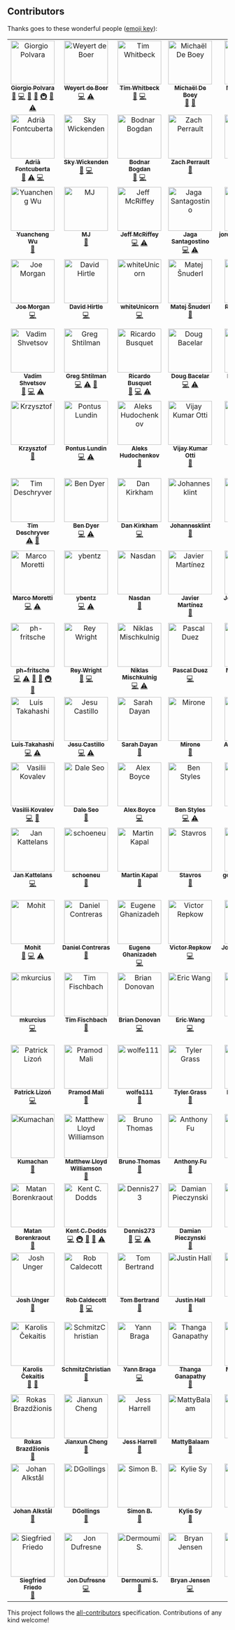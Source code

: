 ## Contributors

Thanks goes to these wonderful people ([emoji key][emojis]):

<!-- ALL-CONTRIBUTORS-LIST:START - Do not remove or modify this section -->
<!-- prettier-ignore-start -->
<!-- markdownlint-disable -->
<table>
  <tbody>
    <tr>
      <td align="center" valign="top" width="14.28%"><a href="https://twitter.com/Gpx"><img src="https://avatars0.githubusercontent.com/u/767959?v=4?s=100" width="100px;" alt="Giorgio Polvara"/><br /><sub><b>Giorgio Polvara</b></sub></a><br /><a href="https://github.com/testing-library/user-event/issues?q=author%3AGpx" title="Bug reports">🐛</a> <a href="https://github.com/testing-library/user-event/commits?author=Gpx" title="Code">💻</a> <a href="https://github.com/testing-library/user-event/commits?author=Gpx" title="Documentation">📖</a> <a href="#ideas-Gpx" title="Ideas, Planning, & Feedback">🤔</a> <a href="#infra-Gpx" title="Infrastructure (Hosting, Build-Tools, etc)">🚇</a> <a href="https://github.com/testing-library/user-event/pulls?q=is%3Apr+reviewed-by%3AGpx" title="Reviewed Pull Requests">👀</a> <a href="https://github.com/testing-library/user-event/commits?author=Gpx" title="Tests">⚠️</a></td>
      <td align="center" valign="top" width="14.28%"><a href="https://github.com/weyert"><img src="https://avatars3.githubusercontent.com/u/7049?v=4?s=100" width="100px;" alt="Weyert de Boer"/><br /><sub><b>Weyert de Boer</b></sub></a><br /><a href="https://github.com/testing-library/user-event/commits?author=weyert" title="Code">💻</a> <a href="https://github.com/testing-library/user-event/commits?author=weyert" title="Tests">⚠️</a></td>
      <td align="center" valign="top" width="14.28%"><a href="https://github.com/twhitbeck"><img src="https://avatars2.githubusercontent.com/u/762471?v=4?s=100" width="100px;" alt="Tim Whitbeck"/><br /><sub><b>Tim Whitbeck</b></sub></a><br /><a href="https://github.com/testing-library/user-event/issues?q=author%3Atwhitbeck" title="Bug reports">🐛</a> <a href="https://github.com/testing-library/user-event/commits?author=twhitbeck" title="Code">💻</a></td>
      <td align="center" valign="top" width="14.28%"><a href="https://michaeldeboey.be"><img src="https://avatars3.githubusercontent.com/u/6643991?v=4?s=100" width="100px;" alt="Michaël De Boey"/><br /><sub><b>Michaël De Boey</b></sub></a><br /><a href="https://github.com/testing-library/user-event/commits?author=MichaelDeBoey" title="Documentation">📖</a> <a href="#ideas-MichaelDeBoey" title="Ideas, Planning, & Feedback">🤔</a></td>
      <td align="center" valign="top" width="14.28%"><a href="https://github.com/michaellasky"><img src="https://avatars2.githubusercontent.com/u/6646599?v=4?s=100" width="100px;" alt="Michael Lasky"/><br /><sub><b>Michael Lasky</b></sub></a><br /><a href="https://github.com/testing-library/user-event/commits?author=michaellasky" title="Code">💻</a> <a href="https://github.com/testing-library/user-event/commits?author=michaellasky" title="Documentation">📖</a> <a href="#ideas-michaellasky" title="Ideas, Planning, & Feedback">🤔</a></td>
      <td align="center" valign="top" width="14.28%"><a href="https://github.com/shomalgan"><img src="https://avatars0.githubusercontent.com/u/2883620?v=4?s=100" width="100px;" alt="Ahmad Esmaeilzadeh"/><br /><sub><b>Ahmad Esmaeilzadeh</b></sub></a><br /><a href="https://github.com/testing-library/user-event/commits?author=shomalgan" title="Documentation">📖</a></td>
      <td align="center" valign="top" width="14.28%"><a href="https://calebeby.ml"><img src="https://avatars1.githubusercontent.com/u/13206945?v=4?s=100" width="100px;" alt="Caleb Eby"/><br /><sub><b>Caleb Eby</b></sub></a><br /><a href="https://github.com/testing-library/user-event/commits?author=calebeby" title="Code">💻</a> <a href="https://github.com/testing-library/user-event/issues?q=author%3Acalebeby" title="Bug reports">🐛</a> <a href="https://github.com/testing-library/user-event/pulls?q=is%3Apr+reviewed-by%3Acalebeby" title="Reviewed Pull Requests">👀</a></td>
    </tr>
    <tr>
      <td align="center" valign="top" width="14.28%"><a href="https://afontcu.dev"><img src="https://avatars0.githubusercontent.com/u/9197791?v=4?s=100" width="100px;" alt="Adrià Fontcuberta"/><br /><sub><b>Adrià Fontcuberta</b></sub></a><br /><a href="https://github.com/testing-library/user-event/issues?q=author%3Aafontcu" title="Bug reports">🐛</a> <a href="https://github.com/testing-library/user-event/commits?author=afontcu" title="Tests">⚠️</a> <a href="https://github.com/testing-library/user-event/commits?author=afontcu" title="Code">💻</a></td>
      <td align="center" valign="top" width="14.28%"><a href="https://github.com/skywickenden"><img src="https://avatars2.githubusercontent.com/u/4930551?v=4?s=100" width="100px;" alt="Sky Wickenden"/><br /><sub><b>Sky Wickenden</b></sub></a><br /><a href="https://github.com/testing-library/user-event/issues?q=author%3Askywickenden" title="Bug reports">🐛</a> <a href="https://github.com/testing-library/user-event/commits?author=skywickenden" title="Code">💻</a></td>
      <td align="center" valign="top" width="14.28%"><a href="https://github.com/bogdanbodnar"><img src="https://avatars2.githubusercontent.com/u/9034868?v=4?s=100" width="100px;" alt="Bodnar Bogdan"/><br /><sub><b>Bodnar Bogdan</b></sub></a><br /><a href="https://github.com/testing-library/user-event/issues?q=author%3Abogdanbodnar" title="Bug reports">🐛</a> <a href="https://github.com/testing-library/user-event/commits?author=bogdanbodnar" title="Code">💻</a></td>
      <td align="center" valign="top" width="14.28%"><a href="https://zach.website"><img src="https://avatars0.githubusercontent.com/u/1699281?v=4?s=100" width="100px;" alt="Zach Perrault"/><br /><sub><b>Zach Perrault</b></sub></a><br /><a href="https://github.com/testing-library/user-event/commits?author=zperrault" title="Documentation">📖</a></td>
      <td align="center" valign="top" width="14.28%"><a href="https://twitter.com/ryanastelly"><img src="https://avatars1.githubusercontent.com/u/4138357?v=4?s=100" width="100px;" alt="Ryan Stelly"/><br /><sub><b>Ryan Stelly</b></sub></a><br /><a href="https://github.com/testing-library/user-event/commits?author=FLGMwt" title="Documentation">📖</a></td>
      <td align="center" valign="top" width="14.28%"><a href="https://github.com/benmonro"><img src="https://avatars3.githubusercontent.com/u/399236?v=4?s=100" width="100px;" alt="Ben Monro"/><br /><sub><b>Ben Monro</b></sub></a><br /><a href="https://github.com/testing-library/user-event/commits?author=benmonro" title="Code">💻</a></td>
      <td align="center" valign="top" width="14.28%"><a href="https://github.com/GentlemanHal"><img src="https://avatars2.githubusercontent.com/u/415521?v=4?s=100" width="100px;" alt="Christopher Martin"/><br /><sub><b>Christopher Martin</b></sub></a><br /><a href="https://github.com/testing-library/user-event/commits?author=GentlemanHal" title="Code">💻</a></td>
    </tr>
    <tr>
      <td align="center" valign="top" width="14.28%"><a href="http://fullgallop.me"><img src="https://avatars0.githubusercontent.com/u/32252769?v=4?s=100" width="100px;" alt="Yuancheng Wu"/><br /><sub><b>Yuancheng Wu</b></sub></a><br /><a href="https://github.com/testing-library/user-event/pulls?q=is%3Apr+reviewed-by%3AYuanchengWu" title="Reviewed Pull Requests">👀</a></td>
      <td align="center" valign="top" width="14.28%"><a href="https://github.com/maheshjag"><img src="https://avatars0.githubusercontent.com/u/1705603?v=4?s=100" width="100px;" alt="MJ"/><br /><sub><b>MJ</b></sub></a><br /><a href="https://github.com/testing-library/user-event/commits?author=maheshjag" title="Documentation">📖</a></td>
      <td align="center" valign="top" width="14.28%"><a href="https://github.com/jmcriffey"><img src="https://avatars0.githubusercontent.com/u/2831294?v=4?s=100" width="100px;" alt="Jeff McRiffey"/><br /><sub><b>Jeff McRiffey</b></sub></a><br /><a href="https://github.com/testing-library/user-event/commits?author=jmcriffey" title="Code">💻</a> <a href="https://github.com/testing-library/user-event/commits?author=jmcriffey" title="Tests">⚠️</a></td>
      <td align="center" valign="top" width="14.28%"><a href="http://jagascript.com"><img src="https://avatars0.githubusercontent.com/u/4562878?v=4?s=100" width="100px;" alt="Jaga Santagostino"/><br /><sub><b>Jaga Santagostino</b></sub></a><br /><a href="https://github.com/testing-library/user-event/commits?author=kandros" title="Code">💻</a> <a href="https://github.com/testing-library/user-event/commits?author=kandros" title="Tests">⚠️</a></td>
      <td align="center" valign="top" width="14.28%"><a href="http://jordy.app"><img src="https://avatars3.githubusercontent.com/u/12712484?v=4?s=100" width="100px;" alt="jordyvandomselaar"/><br /><sub><b>jordyvandomselaar</b></sub></a><br /><a href="https://github.com/testing-library/user-event/commits?author=jordyvandomselaar" title="Code">💻</a> <a href="https://github.com/testing-library/user-event/commits?author=jordyvandomselaar" title="Tests">⚠️</a></td>
      <td align="center" valign="top" width="14.28%"><a href="https://lyamkin.com"><img src="https://avatars2.githubusercontent.com/u/3854930?v=4?s=100" width="100px;" alt="Ilya Lyamkin"/><br /><sub><b>Ilya Lyamkin</b></sub></a><br /><a href="https://github.com/testing-library/user-event/commits?author=ilyamkin" title="Code">💻</a> <a href="https://github.com/testing-library/user-event/commits?author=ilyamkin" title="Tests">⚠️</a></td>
      <td align="center" valign="top" width="14.28%"><a href="http://todofullstack.com"><img src="https://avatars2.githubusercontent.com/u/4474353?v=4?s=100" width="100px;" alt="Kenneth Luján Rosas"/><br /><sub><b>Kenneth Luján Rosas</b></sub></a><br /><a href="https://github.com/testing-library/user-event/commits?author=klujanrosas" title="Code">💻</a> <a href="https://github.com/testing-library/user-event/commits?author=klujanrosas" title="Tests">⚠️</a></td>
    </tr>
    <tr>
      <td align="center" valign="top" width="14.28%"><a href="http://thejoemorgan.com"><img src="https://avatars1.githubusercontent.com/u/2388943?v=4?s=100" width="100px;" alt="Joe Morgan"/><br /><sub><b>Joe Morgan</b></sub></a><br /><a href="https://github.com/testing-library/user-event/commits?author=jsmapr1" title="Code">💻</a></td>
      <td align="center" valign="top" width="14.28%"><a href="https://twitter.com/wachunga"><img src="https://avatars0.githubusercontent.com/u/438545?v=4?s=100" width="100px;" alt="David Hirtle"/><br /><sub><b>David Hirtle</b></sub></a><br /><a href="https://github.com/testing-library/user-event/commits?author=wachunga" title="Code">💻</a></td>
      <td align="center" valign="top" width="14.28%"><a href="https://github.com/bdh1011"><img src="https://avatars2.githubusercontent.com/u/8446067?v=4?s=100" width="100px;" alt="whiteUnicorn"/><br /><sub><b>whiteUnicorn</b></sub></a><br /><a href="https://github.com/testing-library/user-event/commits?author=bdh1011" title="Code">💻</a></td>
      <td align="center" valign="top" width="14.28%"><a href="https://www.matej.snuderl.si/"><img src="https://avatars3.githubusercontent.com/u/8524109?v=4?s=100" width="100px;" alt="Matej Šnuderl"/><br /><sub><b>Matej Šnuderl</b></sub></a><br /><a href="https://github.com/testing-library/user-event/pulls?q=is%3Apr+reviewed-by%3AMeemaw" title="Reviewed Pull Requests">👀</a></td>
      <td align="center" valign="top" width="14.28%"><a href="https://pomb.us"><img src="https://avatars1.githubusercontent.com/u/1911623?v=4?s=100" width="100px;" alt="Rodrigo Pombo"/><br /><sub><b>Rodrigo Pombo</b></sub></a><br /><a href="https://github.com/testing-library/user-event/commits?author=pomber" title="Code">💻</a></td>
      <td align="center" valign="top" width="14.28%"><a href="http://github.com/Raynos"><img src="https://avatars3.githubusercontent.com/u/479538?v=4?s=100" width="100px;" alt="Jake Verbaten"/><br /><sub><b>Jake Verbaten</b></sub></a><br /><a href="https://github.com/testing-library/user-event/commits?author=Raynos" title="Code">💻</a></td>
      <td align="center" valign="top" width="14.28%"><a href="https://skovy.dev"><img src="https://avatars1.githubusercontent.com/u/5247455?v=4?s=100" width="100px;" alt="Spencer Miskoviak"/><br /><sub><b>Spencer Miskoviak</b></sub></a><br /><a href="https://github.com/testing-library/user-event/commits?author=skovy" title="Documentation">📖</a></td>
    </tr>
    <tr>
      <td align="center" valign="top" width="14.28%"><a href="https://proling.ru/"><img src="https://avatars2.githubusercontent.com/u/16336572?v=4?s=100" width="100px;" alt="Vadim Shvetsov"/><br /><sub><b>Vadim Shvetsov</b></sub></a><br /><a href="#ideas-vadimshvetsov" title="Ideas, Planning, & Feedback">🤔</a> <a href="https://github.com/testing-library/user-event/commits?author=vadimshvetsov" title="Code">💻</a> <a href="https://github.com/testing-library/user-event/commits?author=vadimshvetsov" title="Tests">⚠️</a></td>
      <td align="center" valign="top" width="14.28%"><a href="https://github.com/9still"><img src="https://avatars0.githubusercontent.com/u/4924760?v=4?s=100" width="100px;" alt="Greg Shtilman"/><br /><sub><b>Greg Shtilman</b></sub></a><br /><a href="https://github.com/testing-library/user-event/commits?author=9still" title="Code">💻</a> <a href="https://github.com/testing-library/user-event/commits?author=9still" title="Tests">⚠️</a> <a href="https://github.com/testing-library/user-event/issues?q=author%3A9still" title="Bug reports">🐛</a></td>
      <td align="center" valign="top" width="14.28%"><a href="https://github.com/rbusquet"><img src="https://avatars1.githubusercontent.com/u/7198302?v=4?s=100" width="100px;" alt="Ricardo Busquet"/><br /><sub><b>Ricardo Busquet</b></sub></a><br /><a href="https://github.com/testing-library/user-event/issues?q=author%3Arbusquet" title="Bug reports">🐛</a> <a href="https://github.com/testing-library/user-event/commits?author=rbusquet" title="Code">💻</a> <a href="https://github.com/testing-library/user-event/commits?author=rbusquet" title="Tests">⚠️</a></td>
      <td align="center" valign="top" width="14.28%"><a href="https://www.linkedin.com/in/dougbacelar/en"><img src="https://avatars3.githubusercontent.com/u/9267678?v=4?s=100" width="100px;" alt="Doug Bacelar"/><br /><sub><b>Doug Bacelar</b></sub></a><br /><a href="https://github.com/testing-library/user-event/commits?author=dougbacelar" title="Code">💻</a> <a href="https://github.com/testing-library/user-event/commits?author=dougbacelar" title="Tests">⚠️</a></td>
      <td align="center" valign="top" width="14.28%"><a href="https://github.com/kayleighridd"><img src="https://avatars3.githubusercontent.com/u/36446015?v=4?s=100" width="100px;" alt="Kayleigh Ridd"/><br /><sub><b>Kayleigh Ridd</b></sub></a><br /><a href="https://github.com/testing-library/user-event/issues?q=author%3Akayleighridd" title="Bug reports">🐛</a> <a href="https://github.com/testing-library/user-event/commits?author=kayleighridd" title="Code">💻</a> <a href="https://github.com/testing-library/user-event/commits?author=kayleighridd" title="Tests">⚠️</a></td>
      <td align="center" valign="top" width="14.28%"><a href="https://malcolmkee.com"><img src="https://avatars0.githubusercontent.com/u/24528512?v=4?s=100" width="100px;" alt="Malcolm Kee"/><br /><sub><b>Malcolm Kee</b></sub></a><br /><a href="https://github.com/testing-library/user-event/commits?author=malcolm-kee" title="Code">💻</a> <a href="https://github.com/testing-library/user-event/commits?author=malcolm-kee" title="Documentation">📖</a> <a href="https://github.com/testing-library/user-event/commits?author=malcolm-kee" title="Tests">⚠️</a></td>
      <td align="center" valign="top" width="14.28%"><a href="https://github.com/kelvinlzhang"><img src="https://avatars3.githubusercontent.com/u/8291294?v=4?s=100" width="100px;" alt="kelvinlzhang"/><br /><sub><b>kelvinlzhang</b></sub></a><br /><a href="https://github.com/testing-library/user-event/issues?q=author%3Akelvinlzhang" title="Bug reports">🐛</a></td>
    </tr>
    <tr>
      <td align="center" valign="top" width="14.28%"><a href="https://github.com/krzysztof-hellostudio"><img src="https://avatars3.githubusercontent.com/u/1942664?v=4?s=100" width="100px;" alt="Krzysztof"/><br /><sub><b>Krzysztof</b></sub></a><br /><a href="https://github.com/testing-library/user-event/issues?q=author%3Akrzysztof-hellostudio" title="Bug reports">🐛</a></td>
      <td align="center" valign="top" width="14.28%"><a href="https://github.com/hontas"><img src="https://avatars2.githubusercontent.com/u/1521113?v=4?s=100" width="100px;" alt="Pontus Lundin"/><br /><sub><b>Pontus Lundin</b></sub></a><br /><a href="https://github.com/testing-library/user-event/commits?author=hontas" title="Code">💻</a> <a href="https://github.com/testing-library/user-event/commits?author=hontas" title="Tests">⚠️</a></td>
      <td align="center" valign="top" width="14.28%"><a href="https://hudochenkov.com/"><img src="https://avatars2.githubusercontent.com/u/654597?v=4?s=100" width="100px;" alt="Aleks Hudochenkov"/><br /><sub><b>Aleks Hudochenkov</b></sub></a><br /><a href="https://github.com/testing-library/user-event/issues?q=author%3Ahudochenkov" title="Bug reports">🐛</a></td>
      <td align="center" valign="top" width="14.28%"><a href="https://github.com/nanivijay"><img src="https://avatars0.githubusercontent.com/u/5945591?v=4?s=100" width="100px;" alt="Vijay Kumar Otti"/><br /><sub><b>Vijay Kumar Otti</b></sub></a><br /><a href="https://github.com/testing-library/user-event/issues?q=author%3Ananivijay" title="Bug reports">🐛</a></td>
      <td align="center" valign="top" width="14.28%"><a href="http://tompicton.com"><img src="https://avatars2.githubusercontent.com/u/12588098?v=4?s=100" width="100px;" alt="Tom Picton"/><br /><sub><b>Tom Picton</b></sub></a><br /><a href="https://github.com/testing-library/user-event/issues?q=author%3Atpict" title="Bug reports">🐛</a> <a href="https://github.com/testing-library/user-event/commits?author=tpict" title="Code">💻</a> <a href="https://github.com/testing-library/user-event/commits?author=tpict" title="Tests">⚠️</a></td>
      <td align="center" valign="top" width="14.28%"><a href="https://hung.dev"><img src="https://avatars3.githubusercontent.com/u/8603085?v=4?s=100" width="100px;" alt="Hung Viet Nguyen"/><br /><sub><b>Hung Viet Nguyen</b></sub></a><br /><a href="https://github.com/testing-library/user-event/issues?q=author%3Anvh95" title="Bug reports">🐛</a></td>
      <td align="center" valign="top" width="14.28%"><a href="https://nickmccurdy.com/"><img src="https://avatars0.githubusercontent.com/u/927220?v=4?s=100" width="100px;" alt="Nick McCurdy"/><br /><sub><b>Nick McCurdy</b></sub></a><br /><a href="#projectManagement-nickmccurdy" title="Project Management">📆</a> <a href="#question-nickmccurdy" title="Answering Questions">💬</a> <a href="https://github.com/testing-library/user-event/commits?author=nickmccurdy" title="Code">💻</a> <a href="https://github.com/testing-library/user-event/commits?author=nickmccurdy" title="Tests">⚠️</a> <a href="https://github.com/testing-library/user-event/commits?author=nickmccurdy" title="Documentation">📖</a> <a href="#infra-nickmccurdy" title="Infrastructure (Hosting, Build-Tools, etc)">🚇</a> <a href="#ideas-nickmccurdy" title="Ideas, Planning, & Feedback">🤔</a></td>
    </tr>
    <tr>
      <td align="center" valign="top" width="14.28%"><a href="http://timdeschryver.dev"><img src="https://avatars1.githubusercontent.com/u/28659384?v=4?s=100" width="100px;" alt="Tim Deschryver"/><br /><sub><b>Tim Deschryver</b></sub></a><br /><a href="https://github.com/testing-library/user-event/commits?author=timdeschryver" title="Tests">⚠️</a> <a href="https://github.com/testing-library/user-event/commits?author=timdeschryver" title="Documentation">📖</a></td>
      <td align="center" valign="top" width="14.28%"><a href="https://github.com/ben-dyer"><img src="https://avatars2.githubusercontent.com/u/43922444?v=4?s=100" width="100px;" alt="Ben Dyer"/><br /><sub><b>Ben Dyer</b></sub></a><br /><a href="https://github.com/testing-library/user-event/commits?author=ben-dyer" title="Code">💻</a> <a href="https://github.com/testing-library/user-event/commits?author=ben-dyer" title="Tests">⚠️</a></td>
      <td align="center" valign="top" width="14.28%"><a href="https://twitter.com/herecydev"><img src="https://avatars1.githubusercontent.com/u/11328618?v=4?s=100" width="100px;" alt="Dan Kirkham"/><br /><sub><b>Dan Kirkham</b></sub></a><br /><a href="https://github.com/testing-library/user-event/commits?author=herecydev" title="Code">💻</a></td>
      <td align="center" valign="top" width="14.28%"><a href="https://github.com/Johannesklint"><img src="https://avatars3.githubusercontent.com/u/16774845?v=4?s=100" width="100px;" alt="Johannesklint"/><br /><sub><b>Johannesklint</b></sub></a><br /><a href="https://github.com/testing-library/user-event/commits?author=Johannesklint" title="Documentation">📖</a></td>
      <td align="center" valign="top" width="14.28%"><a href="https://github.com/juanca"><img src="https://avatars0.githubusercontent.com/u/841084?v=4?s=100" width="100px;" alt="Juan Carlos Medina"/><br /><sub><b>Juan Carlos Medina</b></sub></a><br /><a href="https://github.com/testing-library/user-event/commits?author=juanca" title="Code">💻</a> <a href="https://github.com/testing-library/user-event/commits?author=juanca" title="Tests">⚠️</a></td>
      <td align="center" valign="top" width="14.28%"><a href="https://github.com/WretchedDade"><img src="https://avatars0.githubusercontent.com/u/17183431?v=4?s=100" width="100px;" alt="Dade Cook"/><br /><sub><b>Dade Cook</b></sub></a><br /><a href="https://github.com/testing-library/user-event/commits?author=WretchedDade" title="Code">💻</a> <a href="https://github.com/testing-library/user-event/commits?author=WretchedDade" title="Tests">⚠️</a></td>
      <td align="center" valign="top" width="14.28%"><a href="https://blog.lourenci.com/"><img src="https://avatars3.githubusercontent.com/u/2339362?v=4?s=100" width="100px;" alt="Leandro Lourenci"/><br /><sub><b>Leandro Lourenci</b></sub></a><br /><a href="https://github.com/testing-library/user-event/commits?author=lourenci" title="Code">💻</a> <a href="https://github.com/testing-library/user-event/commits?author=lourenci" title="Tests">⚠️</a></td>
    </tr>
    <tr>
      <td align="center" valign="top" width="14.28%"><a href="https://github.com/marcosvega91"><img src="https://avatars2.githubusercontent.com/u/5365582?v=4?s=100" width="100px;" alt="Marco Moretti"/><br /><sub><b>Marco Moretti</b></sub></a><br /><a href="https://github.com/testing-library/user-event/commits?author=marcosvega91" title="Code">💻</a> <a href="https://github.com/testing-library/user-event/commits?author=marcosvega91" title="Tests">⚠️</a></td>
      <td align="center" valign="top" width="14.28%"><a href="https://github.com/ybentz"><img src="https://avatars3.githubusercontent.com/u/14811577?v=4?s=100" width="100px;" alt="ybentz"/><br /><sub><b>ybentz</b></sub></a><br /><a href="https://github.com/testing-library/user-event/commits?author=ybentz" title="Code">💻</a> <a href="https://github.com/testing-library/user-event/commits?author=ybentz" title="Tests">⚠️</a></td>
      <td align="center" valign="top" width="14.28%"><a href="http://www.lemoncode.net/"><img src="https://avatars2.githubusercontent.com/u/4374977?v=4?s=100" width="100px;" alt="Nasdan"/><br /><sub><b>Nasdan</b></sub></a><br /><a href="https://github.com/testing-library/user-event/issues?q=author%3ANasdan" title="Bug reports">🐛</a></td>
      <td align="center" valign="top" width="14.28%"><a href="https://github.com/JavierMartinz"><img src="https://avatars1.githubusercontent.com/u/1155507?v=4?s=100" width="100px;" alt="Javier Martínez"/><br /><sub><b>Javier Martínez</b></sub></a><br /><a href="https://github.com/testing-library/user-event/commits?author=JavierMartinz" title="Documentation">📖</a></td>
      <td align="center" valign="top" width="14.28%"><a href="http://www.visualjerk.de"><img src="https://avatars0.githubusercontent.com/u/28823153?v=4?s=100" width="100px;" alt="Jörg Bayreuther"/><br /><sub><b>Jörg Bayreuther</b></sub></a><br /><a href="https://github.com/testing-library/user-event/commits?author=visualjerk" title="Code">💻</a> <a href="https://github.com/testing-library/user-event/commits?author=visualjerk" title="Tests">⚠️</a> <a href="https://github.com/testing-library/user-event/commits?author=visualjerk" title="Documentation">📖</a></td>
      <td align="center" valign="top" width="14.28%"><a href="https://ko-fi.com/thislucas"><img src="https://avatars0.githubusercontent.com/u/8645841?v=4?s=100" width="100px;" alt="Lucas Bernalte"/><br /><sub><b>Lucas Bernalte</b></sub></a><br /><a href="https://github.com/testing-library/user-event/commits?author=lucbpz" title="Documentation">📖</a></td>
      <td align="center" valign="top" width="14.28%"><a href="https://github.com/maxnewlands"><img src="https://avatars3.githubusercontent.com/u/1304166?v=4?s=100" width="100px;" alt="Maxwell Newlands"/><br /><sub><b>Maxwell Newlands</b></sub></a><br /><a href="https://github.com/testing-library/user-event/commits?author=maxnewlands" title="Code">💻</a> <a href="https://github.com/testing-library/user-event/commits?author=maxnewlands" title="Tests">⚠️</a></td>
    </tr>
    <tr>
      <td align="center" valign="top" width="14.28%"><a href="https://github.com/ph-fritsche"><img src="https://avatars3.githubusercontent.com/u/39068198?v=4?s=100" width="100px;" alt="ph-fritsche"/><br /><sub><b>ph-fritsche</b></sub></a><br /><a href="https://github.com/testing-library/user-event/commits?author=ph-fritsche" title="Code">💻</a> <a href="https://github.com/testing-library/user-event/commits?author=ph-fritsche" title="Tests">⚠️</a> <a href="https://github.com/testing-library/user-event/issues?q=author%3Aph-fritsche" title="Bug reports">🐛</a> <a href="#ideas-ph-fritsche" title="Ideas, Planning, & Feedback">🤔</a> <a href="#infra-ph-fritsche" title="Infrastructure (Hosting, Build-Tools, etc)">🚇</a> <a href="#maintenance-ph-fritsche" title="Maintenance">🚧</a></td>
      <td align="center" valign="top" width="14.28%"><a href="https://github.com/reywright"><img src="https://avatars3.githubusercontent.com/u/708820?v=4?s=100" width="100px;" alt="Rey Wright"/><br /><sub><b>Rey Wright</b></sub></a><br /><a href="https://github.com/testing-library/user-event/issues?q=author%3Areywright" title="Bug reports">🐛</a> <a href="https://github.com/testing-library/user-event/commits?author=reywright" title="Code">💻</a></td>
      <td align="center" valign="top" width="14.28%"><a href="https://github.com/mischnic"><img src="https://avatars1.githubusercontent.com/u/4586894?v=4?s=100" width="100px;" alt="Niklas Mischkulnig"/><br /><sub><b>Niklas Mischkulnig</b></sub></a><br /><a href="https://github.com/testing-library/user-event/commits?author=mischnic" title="Code">💻</a> <a href="https://github.com/testing-library/user-event/commits?author=mischnic" title="Tests">⚠️</a></td>
      <td align="center" valign="top" width="14.28%"><a href="http://pascalduez.me"><img src="https://avatars3.githubusercontent.com/u/335467?v=4?s=100" width="100px;" alt="Pascal Duez"/><br /><sub><b>Pascal Duez</b></sub></a><br /><a href="https://github.com/testing-library/user-event/commits?author=pascalduez" title="Code">💻</a></td>
      <td align="center" valign="top" width="14.28%"><a href="http://malachi.dev"><img src="https://avatars3.githubusercontent.com/u/10888943?v=4?s=100" width="100px;" alt="Malachi Willey"/><br /><sub><b>Malachi Willey</b></sub></a><br /><a href="https://github.com/testing-library/user-event/commits?author=malwilley" title="Code">💻</a> <a href="https://github.com/testing-library/user-event/commits?author=malwilley" title="Tests">⚠️</a></td>
      <td align="center" valign="top" width="14.28%"><a href="https://clarkwinters.com"><img src="https://avatars2.githubusercontent.com/u/40615752?v=4?s=100" width="100px;" alt="Clark Winters"/><br /><sub><b>Clark Winters</b></sub></a><br /><a href="https://github.com/testing-library/user-event/commits?author=cwinters8" title="Documentation">📖</a></td>
      <td align="center" valign="top" width="14.28%"><a href="https://github.com/lazytype"><img src="https://avatars1.githubusercontent.com/u/840985?v=4?s=100" width="100px;" alt="lazytype"/><br /><sub><b>lazytype</b></sub></a><br /><a href="https://github.com/testing-library/user-event/commits?author=lazytype" title="Code">💻</a> <a href="https://github.com/testing-library/user-event/commits?author=lazytype" title="Tests">⚠️</a></td>
    </tr>
    <tr>
      <td align="center" valign="top" width="14.28%"><a href="https://www.linkedin.com/in/luis-takahashi/"><img src="https://avatars0.githubusercontent.com/u/19766035?v=4?s=100" width="100px;" alt="Luís Takahashi"/><br /><sub><b>Luís Takahashi</b></sub></a><br /><a href="https://github.com/testing-library/user-event/commits?author=luistak" title="Code">💻</a> <a href="https://github.com/testing-library/user-event/commits?author=luistak" title="Tests">⚠️</a></td>
      <td align="center" valign="top" width="14.28%"><a href="https://github.com/jesujcastillom"><img src="https://avatars3.githubusercontent.com/u/7827281?v=4?s=100" width="100px;" alt="Jesu Castillo"/><br /><sub><b>Jesu Castillo</b></sub></a><br /><a href="https://github.com/testing-library/user-event/commits?author=jesujcastillom" title="Code">💻</a> <a href="https://github.com/testing-library/user-event/commits?author=jesujcastillom" title="Tests">⚠️</a></td>
      <td align="center" valign="top" width="14.28%"><a href="https://sarahdayan.dev"><img src="https://avatars1.githubusercontent.com/u/5370675?v=4?s=100" width="100px;" alt="Sarah Dayan"/><br /><sub><b>Sarah Dayan</b></sub></a><br /><a href="https://github.com/testing-library/user-event/commits?author=sarahdayan" title="Documentation">📖</a></td>
      <td align="center" valign="top" width="14.28%"><a href="http://saul-mirone.github.io/"><img src="https://avatars0.githubusercontent.com/u/10047788?v=4?s=100" width="100px;" alt="Mirone"/><br /><sub><b>Mirone</b></sub></a><br /><a href="https://github.com/testing-library/user-event/issues?q=author%3ASaul-Mirone" title="Bug reports">🐛</a></td>
      <td align="center" valign="top" width="14.28%"><a href="https://github.com/amandapouget"><img src="https://avatars3.githubusercontent.com/u/12855692?v=4?s=100" width="100px;" alt="Amanda Pouget"/><br /><sub><b>Amanda Pouget</b></sub></a><br /><a href="https://github.com/testing-library/user-event/commits?author=amandapouget" title="Documentation">📖</a></td>
      <td align="center" valign="top" width="14.28%"><a href="https://github.com/Sonic12040"><img src="https://avatars3.githubusercontent.com/u/21055893?v=4?s=100" width="100px;" alt="Sonic12040"/><br /><sub><b>Sonic12040</b></sub></a><br /><a href="https://github.com/testing-library/user-event/commits?author=Sonic12040" title="Code">💻</a> <a href="https://github.com/testing-library/user-event/commits?author=Sonic12040" title="Tests">⚠️</a> <a href="https://github.com/testing-library/user-event/commits?author=Sonic12040" title="Documentation">📖</a></td>
      <td align="center" valign="top" width="14.28%"><a href="https://github.com/gndelia"><img src="https://avatars1.githubusercontent.com/u/352474?v=4?s=100" width="100px;" alt="Gonzalo D'Elia"/><br /><sub><b>Gonzalo D'Elia</b></sub></a><br /><a href="https://github.com/testing-library/user-event/commits?author=gndelia" title="Code">💻</a> <a href="https://github.com/testing-library/user-event/commits?author=gndelia" title="Tests">⚠️</a> <a href="https://github.com/testing-library/user-event/commits?author=gndelia" title="Documentation">📖</a></td>
    </tr>
    <tr>
      <td align="center" valign="top" width="14.28%"><a href="https://github.com/vasilii-kovalev"><img src="https://avatars0.githubusercontent.com/u/10310491?v=4?s=100" width="100px;" alt="Vasilii Kovalev"/><br /><sub><b>Vasilii Kovalev</b></sub></a><br /><a href="https://github.com/testing-library/user-event/commits?author=vasilii-kovalev" title="Code">💻</a> <a href="https://github.com/testing-library/user-event/commits?author=vasilii-kovalev" title="Documentation">📖</a></td>
      <td align="center" valign="top" width="14.28%"><a href="https://www.daleseo.com"><img src="https://avatars1.githubusercontent.com/u/5466341?v=4?s=100" width="100px;" alt="Dale Seo"/><br /><sub><b>Dale Seo</b></sub></a><br /><a href="https://github.com/testing-library/user-event/commits?author=daleseo" title="Documentation">📖</a></td>
      <td align="center" valign="top" width="14.28%"><a href="http://www.alex-boyce.me/"><img src="https://avatars.githubusercontent.com/u/4050934?v=4?s=100" width="100px;" alt="Alex Boyce"/><br /><sub><b>Alex Boyce</b></sub></a><br /><a href="https://github.com/testing-library/user-event/commits?author=curiosity26" title="Code">💻</a></td>
      <td align="center" valign="top" width="14.28%"><a href="https://benadamstyles.com"><img src="https://avatars.githubusercontent.com/u/4380655?v=4?s=100" width="100px;" alt="Ben Styles"/><br /><sub><b>Ben Styles</b></sub></a><br /><a href="https://github.com/testing-library/user-event/commits?author=benadamstyles" title="Code">💻</a> <a href="https://github.com/testing-library/user-event/commits?author=benadamstyles" title="Tests">⚠️</a></td>
      <td align="center" valign="top" width="14.28%"><a href="http://laurabeatris.com"><img src="https://avatars.githubusercontent.com/u/48022589?v=4?s=100" width="100px;" alt="Laura Beatris"/><br /><sub><b>Laura Beatris</b></sub></a><br /><a href="https://github.com/testing-library/user-event/commits?author=LauraBeatris" title="Code">💻</a> <a href="https://github.com/testing-library/user-event/commits?author=LauraBeatris" title="Tests">⚠️</a></td>
      <td align="center" valign="top" width="14.28%"><a href="https://twitter.com/boriscoder"><img src="https://avatars.githubusercontent.com/u/812240?v=4?s=100" width="100px;" alt="Boris Serdiuk"/><br /><sub><b>Boris Serdiuk</b></sub></a><br /><a href="https://github.com/testing-library/user-event/issues?q=author%3Ajust-boris" title="Bug reports">🐛</a></td>
      <td align="center" valign="top" width="14.28%"><a href="https://bozdoz.com"><img src="https://avatars.githubusercontent.com/u/1410985?v=4?s=100" width="100px;" alt="bozdoz"/><br /><sub><b>bozdoz</b></sub></a><br /><a href="https://github.com/testing-library/user-event/commits?author=bozdoz" title="Documentation">📖</a> <a href="https://github.com/testing-library/user-event/issues?q=author%3Abozdoz" title="Bug reports">🐛</a> <a href="https://github.com/testing-library/user-event/commits?author=bozdoz" title="Tests">⚠️</a></td>
    </tr>
    <tr>
      <td align="center" valign="top" width="14.28%"><a href="https://github.com/jKatt"><img src="https://avatars.githubusercontent.com/u/5550790?v=4?s=100" width="100px;" alt="Jan Kattelans"/><br /><sub><b>Jan Kattelans</b></sub></a><br /><a href="https://github.com/testing-library/user-event/commits?author=jKatt" title="Code">💻</a></td>
      <td align="center" valign="top" width="14.28%"><a href="https://github.com/schoeneu"><img src="https://avatars.githubusercontent.com/u/3261341?v=4?s=100" width="100px;" alt="schoeneu"/><br /><sub><b>schoeneu</b></sub></a><br /><a href="https://github.com/testing-library/user-event/issues?q=author%3Aschoeneu" title="Bug reports">🐛</a></td>
      <td align="center" valign="top" width="14.28%"><a href="https://github.com/mkapal"><img src="https://avatars.githubusercontent.com/u/6420535?v=4?s=100" width="100px;" alt="Martin Kapal"/><br /><sub><b>Martin Kapal</b></sub></a><br /><a href="https://github.com/testing-library/user-event/issues?q=author%3Amkapal" title="Bug reports">🐛</a></td>
      <td align="center" valign="top" width="14.28%"><a href="https://gr.linkedin.com/in/bastakis"><img src="https://avatars.githubusercontent.com/u/1146626?v=4?s=100" width="100px;" alt="Stavros"/><br /><sub><b>Stavros</b></sub></a><br /><a href="https://github.com/testing-library/user-event/issues?q=author%3Asstauross" title="Bug reports">🐛</a></td>
      <td align="center" valign="top" width="14.28%"><a href="https://github.com/geoffroymounier"><img src="https://avatars.githubusercontent.com/u/24386870?v=4?s=100" width="100px;" alt="geoffroymounier"/><br /><sub><b>geoffroymounier</b></sub></a><br /><a href="https://github.com/testing-library/user-event/issues?q=author%3Ageoffroymounier" title="Bug reports">🐛</a></td>
      <td align="center" valign="top" width="14.28%"><a href="https://fergusmcdonald.com"><img src="https://avatars.githubusercontent.com/u/3115675?v=4?s=100" width="100px;" alt="Fergus McDonald"/><br /><sub><b>Fergus McDonald</b></sub></a><br /><a href="https://github.com/testing-library/user-event/commits?author=fergusmcdonald" title="Code">💻</a></td>
      <td align="center" valign="top" width="14.28%"><a href="https://github.com/robin-ambachtsheer"><img src="https://avatars.githubusercontent.com/u/2611873?v=4?s=100" width="100px;" alt="Robin Ambachtsheer"/><br /><sub><b>Robin Ambachtsheer</b></sub></a><br /><a href="https://github.com/testing-library/user-event/issues?q=author%3Arobin-ambachtsheer" title="Bug reports">🐛</a></td>
    </tr>
    <tr>
      <td align="center" valign="top" width="14.28%"><a href="https://github.com/MohitPopli"><img src="https://avatars.githubusercontent.com/u/17976072?v=4?s=100" width="100px;" alt="Mohit"/><br /><sub><b>Mohit</b></sub></a><br /><a href="https://github.com/testing-library/user-event/issues?q=author%3AMohitPopli" title="Bug reports">🐛</a> <a href="https://github.com/testing-library/user-event/commits?author=MohitPopli" title="Code">💻</a> <a href="https://github.com/testing-library/user-event/commits?author=MohitPopli" title="Tests">⚠️</a></td>
      <td align="center" valign="top" width="14.28%"><a href="https://github.com/InExtremaRes"><img src="https://avatars.githubusercontent.com/u/1635491?v=4?s=100" width="100px;" alt="Daniel Contreras"/><br /><sub><b>Daniel Contreras</b></sub></a><br /><a href="https://github.com/testing-library/user-event/issues?q=author%3AInExtremaRes" title="Bug reports">🐛</a></td>
      <td align="center" valign="top" width="14.28%"><a href="https://eugene.coding.blog"><img src="https://avatars.githubusercontent.com/u/13572283?v=4?s=100" width="100px;" alt="Eugene Ghanizadeh"/><br /><sub><b>Eugene Ghanizadeh</b></sub></a><br /><a href="https://github.com/testing-library/user-event/commits?author=loreanvictor" title="Code">💻</a></td>
      <td align="center" valign="top" width="14.28%"><a href="https://github.com/vicrep"><img src="https://avatars.githubusercontent.com/u/11432241?v=4?s=100" width="100px;" alt="Victor Repkow"/><br /><sub><b>Victor Repkow</b></sub></a><br /><a href="https://github.com/testing-library/user-event/commits?author=vicrep" title="Code">💻</a></td>
      <td align="center" valign="top" width="14.28%"><a href="https://github.com/GreenGremlin"><img src="https://avatars.githubusercontent.com/u/647452?v=4?s=100" width="100px;" alt="Jonathan Felchlin"/><br /><sub><b>Jonathan Felchlin</b></sub></a><br /><a href="https://github.com/testing-library/user-event/commits?author=GreenGremlin" title="Code">💻</a></td>
      <td align="center" valign="top" width="14.28%"><a href="https://github.com/sydneyjodon-wk"><img src="https://avatars.githubusercontent.com/u/51122966?v=4?s=100" width="100px;" alt="sydneyjodon-wk"/><br /><sub><b>sydneyjodon-wk</b></sub></a><br /><a href="https://github.com/testing-library/user-event/issues?q=author%3Asydneyjodon-wk" title="Bug reports">🐛</a> <a href="https://github.com/testing-library/user-event/commits?author=sydneyjodon-wk" title="Code">💻</a></td>
      <td align="center" valign="top" width="14.28%"><a href="https://github.com/codepath2019"><img src="https://avatars.githubusercontent.com/u/49729798?v=4?s=100" width="100px;" alt="Charles Magic Woo"/><br /><sub><b>Charles Magic Woo</b></sub></a><br /><a href="https://github.com/testing-library/user-event/issues?q=author%3Acodepath2019" title="Bug reports">🐛</a></td>
    </tr>
    <tr>
      <td align="center" valign="top" width="14.28%"><a href="https://github.com/mkurcius"><img src="https://avatars.githubusercontent.com/u/1613212?v=4?s=100" width="100px;" alt="mkurcius"/><br /><sub><b>mkurcius</b></sub></a><br /><a href="https://github.com/testing-library/user-event/commits?author=mkurcius" title="Code">💻</a></td>
      <td align="center" valign="top" width="14.28%"><a href="http://stderr.timfischbach.de"><img src="https://avatars.githubusercontent.com/u/26554?v=4?s=100" width="100px;" alt="Tim Fischbach"/><br /><sub><b>Tim Fischbach</b></sub></a><br /><a href="https://github.com/testing-library/user-event/issues?q=author%3Atf" title="Bug reports">🐛</a></td>
      <td align="center" valign="top" width="14.28%"><a href="https://github.com/eventualbuddha"><img src="https://avatars.githubusercontent.com/u/1938?v=4?s=100" width="100px;" alt="Brian Donovan"/><br /><sub><b>Brian Donovan</b></sub></a><br /><a href="https://github.com/testing-library/user-event/commits?author=eventualbuddha" title="Code">💻</a></td>
      <td align="center" valign="top" width="14.28%"><a href="http://www.largetimber.com"><img src="https://avatars.githubusercontent.com/u/10626756?v=4?s=100" width="100px;" alt="Eric Wang"/><br /><sub><b>Eric Wang</b></sub></a><br /><a href="https://github.com/testing-library/user-event/commits?author=fa93hws" title="Code">💻</a></td>
      <td align="center" valign="top" width="14.28%"><a href="https://github.com/jesperorb"><img src="https://avatars.githubusercontent.com/u/21122051?v=4?s=100" width="100px;" alt="Jesper Orb"/><br /><sub><b>Jesper Orb</b></sub></a><br /><a href="https://github.com/testing-library/user-event/commits?author=jesperorb" title="Code">💻</a></td>
      <td align="center" valign="top" width="14.28%"><a href="https://johannesfischer.github.io/"><img src="https://avatars.githubusercontent.com/u/28100?v=4?s=100" width="100px;" alt="Johannes Fischer"/><br /><sub><b>Johannes Fischer</b></sub></a><br /><a href="https://github.com/testing-library/user-event/commits?author=JohannesFischer" title="Code">💻</a></td>
      <td align="center" valign="top" width="14.28%"><a href="https://github.com/777PolarFox777"><img src="https://avatars.githubusercontent.com/u/19393384?v=4?s=100" width="100px;" alt="Andrew D."/><br /><sub><b>Andrew D.</b></sub></a><br /><a href="https://github.com/testing-library/user-event/commits?author=777PolarFox777" title="Code">💻</a></td>
    </tr>
    <tr>
      <td align="center" valign="top" width="14.28%"><a href="https://github.com/patricklizon"><img src="https://avatars.githubusercontent.com/u/12571855?v=4?s=100" width="100px;" alt="Patrick Lizoń"/><br /><sub><b>Patrick Lizoń</b></sub></a><br /><a href="https://github.com/testing-library/user-event/commits?author=patricklizon" title="Code">💻</a></td>
      <td align="center" valign="top" width="14.28%"><a href="https://pramodmali.tech/"><img src="https://avatars.githubusercontent.com/u/13375870?v=4?s=100" width="100px;" alt="Pramod Mali"/><br /><sub><b>Pramod Mali</b></sub></a><br /><a href="#ideas-malipramod" title="Ideas, Planning, & Feedback">🤔</a></td>
      <td align="center" valign="top" width="14.28%"><a href="https://github.com/wolfe111"><img src="https://avatars.githubusercontent.com/u/15180314?v=4?s=100" width="100px;" alt="wolfe111"/><br /><sub><b>wolfe111</b></sub></a><br /><a href="https://github.com/testing-library/user-event/issues?q=author%3Awolfe111" title="Bug reports">🐛</a></td>
      <td align="center" valign="top" width="14.28%"><a href="https://github.com/tyler2grass"><img src="https://avatars.githubusercontent.com/u/88393125?v=4?s=100" width="100px;" alt="Tyler Grass"/><br /><sub><b>Tyler Grass</b></sub></a><br /><a href="https://github.com/testing-library/user-event/issues?q=author%3Atyler2grass" title="Bug reports">🐛</a></td>
      <td align="center" valign="top" width="14.28%"><a href="https://www.linkedin.com/in/michael-s-pauly/"><img src="https://avatars.githubusercontent.com/u/7364791?v=4?s=100" width="100px;" alt="Michael Pauly"/><br /><sub><b>Michael Pauly</b></sub></a><br /><a href="https://github.com/testing-library/user-event/issues?q=author%3Amicscopau" title="Bug reports">🐛</a></td>
      <td align="center" valign="top" width="14.28%"><a href="https://github.com/rbrady-hs"><img src="https://avatars.githubusercontent.com/u/83345629?v=4?s=100" width="100px;" alt="rbrady-hs"/><br /><sub><b>rbrady-hs</b></sub></a><br /><a href="#ideas-rbrady-hs" title="Ideas, Planning, & Feedback">🤔</a></td>
      <td align="center" valign="top" width="14.28%"><a href="https://github.com/Dm1Korneev"><img src="https://avatars.githubusercontent.com/u/7955306?v=4?s=100" width="100px;" alt="Dmitriy Кorneev"/><br /><sub><b>Dmitriy Кorneev</b></sub></a><br /><a href="https://github.com/testing-library/user-event/issues?q=author%3ADm1Korneev" title="Bug reports">🐛</a></td>
    </tr>
    <tr>
      <td align="center" valign="top" width="14.28%"><a href="https://github.com/kumachan-mis"><img src="https://avatars.githubusercontent.com/u/29433058?v=4?s=100" width="100px;" alt="Kumachan"/><br /><sub><b>Kumachan</b></sub></a><br /><a href="https://github.com/testing-library/user-event/issues?q=author%3Akumachan-mis" title="Bug reports">🐛</a></td>
      <td align="center" valign="top" width="14.28%"><a href="https://github.com/themadtitanmathos"><img src="https://avatars.githubusercontent.com/u/54560914?v=4?s=100" width="100px;" alt="Matthew Lloyd Williamson"/><br /><sub><b>Matthew Lloyd Williamson</b></sub></a><br /><a href="#ideas-themadtitanmathos" title="Ideas, Planning, & Feedback">🤔</a></td>
      <td align="center" valign="top" width="14.28%"><a href="https://github.com/bamthomas"><img src="https://avatars.githubusercontent.com/u/551723?v=4?s=100" width="100px;" alt="Bruno Thomas"/><br /><sub><b>Bruno Thomas</b></sub></a><br /><a href="https://github.com/testing-library/user-event/issues?q=author%3Abamthomas" title="Bug reports">🐛</a></td>
      <td align="center" valign="top" width="14.28%"><a href="https://antfu.me/"><img src="https://avatars.githubusercontent.com/u/11247099?v=4?s=100" width="100px;" alt="Anthony Fu"/><br /><sub><b>Anthony Fu</b></sub></a><br /><a href="https://github.com/testing-library/user-event/issues?q=author%3Aantfu" title="Bug reports">🐛</a></td>
      <td align="center" valign="top" width="14.28%"><a href="https://github.com/mohetti"><img src="https://avatars.githubusercontent.com/u/73931283?v=4?s=100" width="100px;" alt="momokolo"/><br /><sub><b>momokolo</b></sub></a><br /><a href="https://github.com/testing-library/user-event/issues?q=author%3Amohetti" title="Bug reports">🐛</a></td>
      <td align="center" valign="top" width="14.28%"><a href="https://github.com/dannyharding10"><img src="https://avatars.githubusercontent.com/u/11875246?v=4?s=100" width="100px;" alt="Danny"/><br /><sub><b>Danny</b></sub></a><br /><a href="https://github.com/testing-library/user-event/issues?q=author%3Adannyharding10" title="Bug reports">🐛</a></td>
      <td align="center" valign="top" width="14.28%"><a href="https://lucas-levin.com/"><img src="https://avatars.githubusercontent.com/u/32044095?v=4?s=100" width="100px;" alt="Lucas Levin"/><br /><sub><b>Lucas Levin</b></sub></a><br /><a href="https://github.com/testing-library/user-event/issues?q=author%3Alucaslcode" title="Bug reports">🐛</a></td>
    </tr>
    <tr>
      <td align="center" valign="top" width="14.28%"><a href="https://matan.io/"><img src="https://avatars.githubusercontent.com/u/12711091?v=4?s=100" width="100px;" alt="Matan Borenkraout"/><br /><sub><b>Matan Borenkraout</b></sub></a><br /><a href="https://github.com/testing-library/user-event/commits?author=MatanBobi" title="Documentation">📖</a></td>
      <td align="center" valign="top" width="14.28%"><a href="https://kentcdodds.com/"><img src="https://avatars.githubusercontent.com/u/1500684?v=4?s=100" width="100px;" alt="Kent C. Dodds"/><br /><sub><b>Kent C. Dodds</b></sub></a><br /><a href="https://github.com/testing-library/user-event/commits?author=kentcdodds" title="Code">💻</a> <a href="#infra-kentcdodds" title="Infrastructure (Hosting, Build-Tools, etc)">🚇</a> <a href="#maintenance-kentcdodds" title="Maintenance">🚧</a> <a href="https://github.com/testing-library/user-event/pulls?q=is%3Apr+reviewed-by%3Akentcdodds" title="Reviewed Pull Requests">👀</a> <a href="https://github.com/testing-library/user-event/commits?author=kentcdodds" title="Tests">⚠️</a></td>
      <td align="center" valign="top" width="14.28%"><a href="https://github.com/Dennis273"><img src="https://avatars.githubusercontent.com/u/19815164?v=4?s=100" width="100px;" alt="Dennis273"/><br /><sub><b>Dennis273</b></sub></a><br /><a href="https://github.com/testing-library/user-event/issues?q=author%3ADennis273" title="Bug reports">🐛</a> <a href="https://github.com/testing-library/user-event/commits?author=Dennis273" title="Code">💻</a> <a href="https://github.com/testing-library/user-event/commits?author=Dennis273" title="Tests">⚠️</a></td>
      <td align="center" valign="top" width="14.28%"><a href="https://twitter.com/piecu"><img src="https://avatars.githubusercontent.com/u/82964?v=4?s=100" width="100px;" alt="Damian Pieczynski"/><br /><sub><b>Damian Pieczynski</b></sub></a><br /><a href="https://github.com/testing-library/user-event/issues?q=author%3Apiecyk" title="Bug reports">🐛</a></td>
      <td align="center" valign="top" width="14.28%"><a href="https://github.com/Gudahtt"><img src="https://avatars.githubusercontent.com/u/2459287?v=4?s=100" width="100px;" alt="Mark Stacey"/><br /><sub><b>Mark Stacey</b></sub></a><br /><a href="https://github.com/testing-library/user-event/issues?q=author%3AGudahtt" title="Bug reports">🐛</a> <a href="https://github.com/testing-library/user-event/commits?author=Gudahtt" title="Code">💻</a></td>
      <td align="center" valign="top" width="14.28%"><a href="https://lifeiscontent.net/"><img src="https://avatars.githubusercontent.com/u/180963?v=4?s=100" width="100px;" alt="Aaron Reisman"/><br /><sub><b>Aaron Reisman</b></sub></a><br /><a href="#ideas-lifeiscontent" title="Ideas, Planning, & Feedback">🤔</a></td>
      <td align="center" valign="top" width="14.28%"><a href="https://github.com/markwoon"><img src="https://avatars.githubusercontent.com/u/215141?v=4?s=100" width="100px;" alt="Mark Woon"/><br /><sub><b>Mark Woon</b></sub></a><br /><a href="https://github.com/testing-library/user-event/issues?q=author%3Amarkwoon" title="Bug reports">🐛</a></td>
    </tr>
    <tr>
      <td align="center" valign="top" width="14.28%"><a href="https://github.com/joshunger"><img src="https://avatars.githubusercontent.com/u/2301847?v=4?s=100" width="100px;" alt="Josh Unger"/><br /><sub><b>Josh Unger</b></sub></a><br /><a href="https://github.com/testing-library/user-event/issues?q=author%3Ajoshunger" title="Bug reports">🐛</a></td>
      <td align="center" valign="top" width="14.28%"><a href="https://github.com/robcaldecott"><img src="https://avatars.githubusercontent.com/u/796702?v=4?s=100" width="100px;" alt="Rob Caldecott"/><br /><sub><b>Rob Caldecott</b></sub></a><br /><a href="https://github.com/testing-library/user-event/issues?q=author%3Arobcaldecott" title="Bug reports">🐛</a> <a href="https://github.com/testing-library/user-event/commits?author=robcaldecott" title="Code">💻</a></td>
      <td align="center" valign="top" width="14.28%"><a href="https://github.com/tbertrand7"><img src="https://avatars.githubusercontent.com/u/14081248?v=4?s=100" width="100px;" alt="Tom Bertrand"/><br /><sub><b>Tom Bertrand</b></sub></a><br /><a href="https://github.com/testing-library/user-event/issues?q=author%3Atbertrand7" title="Bug reports">🐛</a></td>
      <td align="center" valign="top" width="14.28%"><a href="https://justinrhall.dev"><img src="https://avatars.githubusercontent.com/u/1288694?v=4?s=100" width="100px;" alt="Justin Hall"/><br /><sub><b>Justin Hall</b></sub></a><br /><a href="https://github.com/testing-library/user-event/issues?q=author%3AwKovacs64" title="Bug reports">🐛</a></td>
      <td align="center" valign="top" width="14.28%"><a href="https://github.com/icedtoast"><img src="https://avatars.githubusercontent.com/u/61196?v=4?s=100" width="100px;" alt="Isaac Devine"/><br /><sub><b>Isaac Devine</b></sub></a><br /><a href="#ideas-icedtoast" title="Ideas, Planning, & Feedback">🤔</a></td>
      <td align="center" valign="top" width="14.28%"><a href="https://creativetechguy.com"><img src="https://avatars.githubusercontent.com/u/12002072?v=4?s=100" width="100px;" alt="Jason O'Neill"/><br /><sub><b>Jason O'Neill</b></sub></a><br /><a href="https://github.com/testing-library/user-event/commits?author=CreativeTechGuy" title="Code">💻</a></td>
      <td align="center" valign="top" width="14.28%"><a href="https://github.com/xDisfigure"><img src="https://avatars.githubusercontent.com/u/7613287?v=4?s=100" width="100px;" alt="Thomas ROCHA"/><br /><sub><b>Thomas ROCHA</b></sub></a><br /><a href="https://github.com/testing-library/user-event/issues?q=author%3AxDisfigure" title="Bug reports">🐛</a></td>
    </tr>
    <tr>
      <td align="center" valign="top" width="14.28%"><a href="https://github.com/karolis-cekaitis"><img src="https://avatars.githubusercontent.com/u/89905443?v=4?s=100" width="100px;" alt="Karolis Čekaitis"/><br /><sub><b>Karolis Čekaitis</b></sub></a><br /><a href="https://github.com/testing-library/user-event/issues?q=author%3Akarolis-cekaitis" title="Bug reports">🐛</a> <a href="https://github.com/testing-library/user-event/commits?author=karolis-cekaitis" title="Documentation">📖</a></td>
      <td align="center" valign="top" width="14.28%"><a href="https://github.com/SchmitzChristian"><img src="https://avatars.githubusercontent.com/u/65352721?v=4?s=100" width="100px;" alt="SchmitzChristian"/><br /><sub><b>SchmitzChristian</b></sub></a><br /><a href="https://github.com/testing-library/user-event/issues?q=author%3ASchmitzChristian" title="Bug reports">🐛</a></td>
      <td align="center" valign="top" width="14.28%"><a href="https://github.com/yannbf"><img src="https://avatars.githubusercontent.com/u/1671563?v=4?s=100" width="100px;" alt="Yann Braga"/><br /><sub><b>Yann Braga</b></sub></a><br /><a href="https://github.com/testing-library/user-event/commits?author=yannbf" title="Code">💻</a></td>
      <td align="center" valign="top" width="14.28%"><a href="https://github.com/Thanga-Ganapathy"><img src="https://avatars.githubusercontent.com/u/22178434?v=4?s=100" width="100px;" alt="Thanga Ganapathy"/><br /><sub><b>Thanga Ganapathy</b></sub></a><br /><a href="https://github.com/testing-library/user-event/issues?q=author%3AThanga-Ganapathy" title="Bug reports">🐛</a></td>
      <td align="center" valign="top" width="14.28%"><a href="https://github.com/mikaelrss"><img src="https://avatars.githubusercontent.com/u/26043795?v=4?s=100" width="100px;" alt="Mikael Solstad"/><br /><sub><b>Mikael Solstad</b></sub></a><br /><a href="https://github.com/testing-library/user-event/issues?q=author%3Amikaelrss" title="Bug reports">🐛</a></td>
      <td align="center" valign="top" width="14.28%"><a href="http://mattcarlotta.dev"><img src="https://avatars.githubusercontent.com/u/22607722?v=4?s=100" width="100px;" alt="Matt Carlotta"/><br /><sub><b>Matt Carlotta</b></sub></a><br /><a href="https://github.com/testing-library/user-event/issues?q=author%3Amattcarlotta" title="Bug reports">🐛</a></td>
      <td align="center" valign="top" width="14.28%"><a href="http://camchenry.com"><img src="https://avatars.githubusercontent.com/u/1514176?v=4?s=100" width="100px;" alt="Cameron McHenry"/><br /><sub><b>Cameron McHenry</b></sub></a><br /><a href="https://github.com/testing-library/user-event/commits?author=camchenry" title="Code">💻</a></td>
    </tr>
    <tr>
      <td align="center" valign="top" width="14.28%"><a href="https://github.com/dzonatan"><img src="https://avatars.githubusercontent.com/u/5166666?v=4?s=100" width="100px;" alt="Rokas Brazdžionis"/><br /><sub><b>Rokas Brazdžionis</b></sub></a><br /><a href="https://github.com/testing-library/user-event/issues?q=author%3Adzonatan" title="Bug reports">🐛</a></td>
      <td align="center" valign="top" width="14.28%"><a href="https://github.com/dnt1996"><img src="https://avatars.githubusercontent.com/u/31310280?v=4?s=100" width="100px;" alt="Jianxun Cheng"/><br /><sub><b>Jianxun Cheng</b></sub></a><br /><a href="https://github.com/testing-library/user-event/issues?q=author%3Adnt1996" title="Bug reports">🐛</a></td>
      <td align="center" valign="top" width="14.28%"><a href="https://github.com/jessharrell"><img src="https://avatars.githubusercontent.com/u/2468638?v=4?s=100" width="100px;" alt="Jess Harrell"/><br /><sub><b>Jess Harrell</b></sub></a><br /><a href="https://github.com/testing-library/user-event/issues?q=author%3Ajessharrell" title="Bug reports">🐛</a></td>
      <td align="center" valign="top" width="14.28%"><a href="https://github.com/MattyBalaam"><img src="https://avatars.githubusercontent.com/u/1246923?v=4?s=100" width="100px;" alt="MattyBalaam"/><br /><sub><b>MattyBalaam</b></sub></a><br /><a href="https://github.com/testing-library/user-event/issues?q=author%3AMattyBalaam" title="Bug reports">🐛</a></td>
      <td align="center" valign="top" width="14.28%"><a href="https://github.com/mwojslaw"><img src="https://avatars.githubusercontent.com/u/10730579?v=4?s=100" width="100px;" alt="mwojslaw"/><br /><sub><b>mwojslaw</b></sub></a><br /><a href="#ideas-mwojslaw" title="Ideas, Planning, & Feedback">🤔</a></td>
      <td align="center" valign="top" width="14.28%"><a href="https://github.com/marilari88"><img src="https://avatars.githubusercontent.com/u/32909388?v=4?s=100" width="100px;" alt="Marco Ilari"/><br /><sub><b>Marco Ilari</b></sub></a><br /><a href="https://github.com/testing-library/user-event/commits?author=marilari88" title="Documentation">📖</a></td>
      <td align="center" valign="top" width="14.28%"><a href="https://parnswir.de"><img src="https://avatars.githubusercontent.com/u/5978382?v=4?s=100" width="100px;" alt="Maximilian Grundke"/><br /><sub><b>Maximilian Grundke</b></sub></a><br /><a href="https://github.com/testing-library/user-event/issues?q=author%3AParnswir" title="Bug reports">🐛</a></td>
    </tr>
    <tr>
      <td align="center" valign="top" width="14.28%"><a href="https://github.com/alkstal"><img src="https://avatars.githubusercontent.com/u/70524463?v=4?s=100" width="100px;" alt="Johan Alkstål"/><br /><sub><b>Johan Alkstål</b></sub></a><br /><a href="https://github.com/testing-library/user-event/issues?q=author%3Aalkstal" title="Bug reports">🐛</a></td>
      <td align="center" valign="top" width="14.28%"><a href="https://github.com/DGollings"><img src="https://avatars.githubusercontent.com/u/2032823?v=4?s=100" width="100px;" alt="DGollings"/><br /><sub><b>DGollings</b></sub></a><br /><a href="https://github.com/testing-library/user-event/issues?q=author%3ADGollings" title="Bug reports">🐛</a></td>
      <td align="center" valign="top" width="14.28%"><a href="https://github.com/sesam"><img src="https://avatars.githubusercontent.com/u/8921?v=4?s=100" width="100px;" alt="Simon B."/><br /><sub><b>Simon B.</b></sub></a><br /><a href="https://github.com/testing-library/user-event/issues?q=author%3Asesam" title="Bug reports">🐛</a></td>
      <td align="center" valign="top" width="14.28%"><a href="http://kyliesy.com"><img src="https://avatars.githubusercontent.com/u/10233535?v=4?s=100" width="100px;" alt="Kylie Sy"/><br /><sub><b>Kylie Sy</b></sub></a><br /><a href="https://github.com/testing-library/user-event/commits?author=kksy" title="Documentation">📖</a></td>
      <td align="center" valign="top" width="14.28%"><a href="https://github.com/pmvc/pmvc"><img src="https://avatars.githubusercontent.com/u/1877738?v=4?s=100" width="100px;" alt="Hill Liu"/><br /><sub><b>Hill Liu</b></sub></a><br /><a href="https://github.com/testing-library/user-event/issues?q=author%3AHillLiu" title="Bug reports">🐛</a></td>
      <td align="center" valign="top" width="14.28%"><a href="https://github.com/remcovaes"><img src="https://avatars.githubusercontent.com/u/20537012?v=4?s=100" width="100px;" alt="remcovaes"/><br /><sub><b>remcovaes</b></sub></a><br /><a href="https://github.com/testing-library/user-event/issues?q=author%3Aremcovaes" title="Bug reports">🐛</a></td>
      <td align="center" valign="top" width="14.28%"><a href="https://github.com/FritsvanCampen"><img src="https://avatars.githubusercontent.com/u/4331206?v=4?s=100" width="100px;" alt="Frits van Campen"/><br /><sub><b>Frits van Campen</b></sub></a><br /><a href="https://github.com/testing-library/user-event/issues?q=author%3AFritsvanCampen" title="Bug reports">🐛</a></td>
    </tr>
    <tr>
      <td align="center" valign="top" width="14.28%"><a href="https://github.com/sf-kialo"><img src="https://avatars.githubusercontent.com/u/56590179?v=4?s=100" width="100px;" alt="Siegfried Friedo"/><br /><sub><b>Siegfried Friedo</b></sub></a><br /><a href="https://github.com/testing-library/user-event/issues?q=author%3Asf-kialo" title="Bug reports">🐛</a></td>
      <td align="center" valign="top" width="14.28%"><a href="https://github.com/jdufresne"><img src="https://avatars.githubusercontent.com/u/347634?v=4?s=100" width="100px;" alt="Jon Dufresne"/><br /><sub><b>Jon Dufresne</b></sub></a><br /><a href="https://github.com/testing-library/user-event/commits?author=jdufresne" title="Code">💻</a></td>
      <td align="center" valign="top" width="14.28%"><a href="https://github.com/dermoumi"><img src="https://avatars.githubusercontent.com/u/5616165?v=4?s=100" width="100px;" alt="Dermoumi S."/><br /><sub><b>Dermoumi S.</b></sub></a><br /><a href="https://github.com/testing-library/user-event/issues?q=author%3Adermoumi" title="Bug reports">🐛</a></td>
      <td align="center" valign="top" width="14.28%"><a href="http://www.bawjensen.com/"><img src="https://avatars.githubusercontent.com/u/5619111?v=4?s=100" width="100px;" alt="Bryan Jensen"/><br /><sub><b>Bryan Jensen</b></sub></a><br /><a href="https://github.com/testing-library/user-event/commits?author=bawjensen" title="Code">💻</a></td>
      <td align="center" valign="top" width="14.28%"><a href="http://liam.geek.nz/"><img src="https://avatars.githubusercontent.com/u/31351270?v=4?s=100" width="100px;" alt="Liam Mitchell"/><br /><sub><b>Liam Mitchell</b></sub></a><br /><a href="https://github.com/testing-library/user-event/issues?q=author%3Aliamcmitchell-sc" title="Bug reports">🐛</a></td>
    </tr>
  </tbody>
</table>

<!-- markdownlint-restore -->
<!-- prettier-ignore-end -->

<!-- ALL-CONTRIBUTORS-LIST:END -->

This project follows the [all-contributors][all-contributors] specification.
Contributions of any kind welcome!

[all-contributors]: https://github.com/all-contributors/all-contributors
[emojis]: https://github.com/all-contributors/all-contributors#emoji-key
